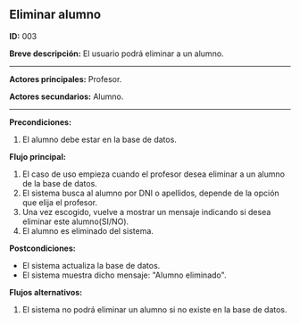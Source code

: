 ## Eliminar alumno

**ID:** 003

**Breve descripción:** El usuario podrá eliminar a un alumno.
 
---

**Actores principales:** Profesor. 

**Actores secundarios:** Alumno. 

---
**Precondiciones:**

 1. El alumno debe estar en la base de datos.


**Flujo principal:**

 1. El caso de uso empieza cuando el profesor desea eliminar a un alumno de la base de datos.
 2. El sistema busca al alumno por DNI o apellidos, depende de la opción que elija el profesor.
 3. Una vez escogido, vuelve a mostrar un mensaje indicando si desea eliminar este alumno(SI/NO).
 4. El alumno es eliminado del sistema.

**Postcondiciones:**

 * El sistema actualiza la base de datos.
 * El sistema muestra dicho mensaje: "Alumno eliminado".

**Flujos alternativos:**
 1. El sistema no podrá eliminar un alumno si no existe en la base de datos.
